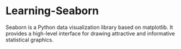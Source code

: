 # Learning-Seaborn
Seaborn is a Python data visualization library based on matplotlib. It provides a high-level interface for drawing attractive and informative statistical graphics.
